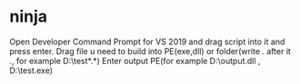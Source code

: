 # ninja
Open Developer Command Prompt for VS 2019 and drag script into it and
press enter. Drag file u need to build into PE(exe,dll) or folder(write *.* after it *.*, for example D:\test\*.*)
Enter output PE(for example D:\output.dll , D:\test.exe)
